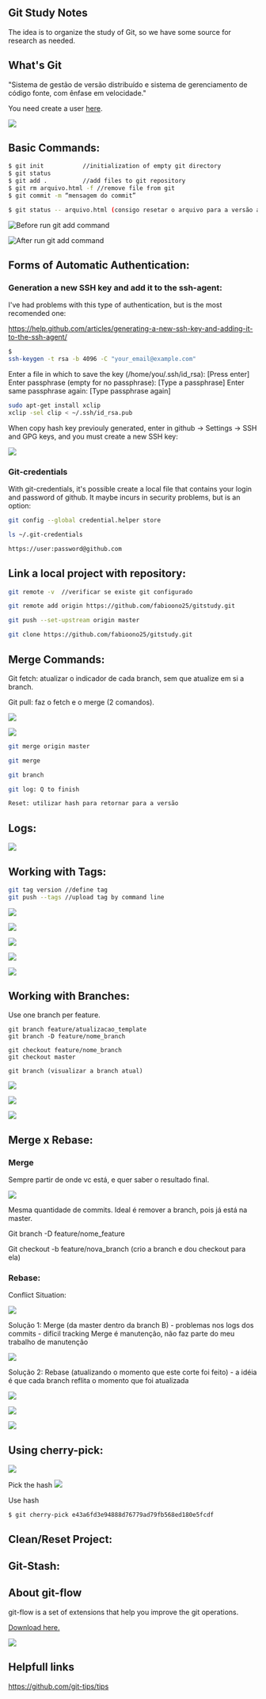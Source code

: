 ## Git Study Notes

The idea is to organize the study of Git, so we have some source for research as needed.

## What's Git

"Sistema de gestão de versão distribuído e sistema de gerenciamento de código fonte, com ênfase em velocidade."

You need create a user [here](https://github.com/).

![](https://github.com/fabioono25/gitstudy/blob/master/git.png)

## Basic Commands:

```sh
$ git init           //initialization of empty git directory
$ git status            
$ git add .          //add files to git repository 
$ git rm arquivo.html -f //remove file from git
$ git commit -m “mensagem do commit”

$ git status -- arquivo.html (consigo resetar o arquivo para a versão anterior, se não tiver feito o git add ainda)

```
![Before run git add command](https://github.com/fabioono25/gitstudy/blob/master/gitStatus2.png)

![After run git add command](https://github.com/fabioono25/gitstudy/blob/master/gitstatus.png)

## Forms of Automatic Authentication:


### Generation a new SSH key and add it to the ssh-agent:

I've had problems with this type of authentication, but is the most recomended one:

https://help.github.com/articles/generating-a-new-ssh-key-and-adding-it-to-the-ssh-agent/

```sh
$ 
ssh-keygen -t rsa -b 4096 -C "your_email@example.com"
```
Enter a file in which to save the key (/home/you/.ssh/id_rsa): [Press enter]
Enter passphrase (empty for no passphrase): [Type a passphrase]
Enter same passphrase again: [Type passphrase again]

```sh
sudo apt-get install xclip
xclip -sel clip < ~/.ssh/id_rsa.pub
```

When copy hash key previouly generated, enter in github -> Settings -> SSH and GPG keys, and you must create a new SSH key:

![](https://github.com/fabioono25/gitstudy/blob/master/pasteSSH.PNG)

### Git-credentials

With git-credentials, it's possible create a local file that contains your login and password of github. It maybe incurs in security problems, but is an option:

```sh
git config --global credential.helper store

ls ~/.git-credentials

https://user:password@github.com

```

## Link a local project with repository:

```sh
git remote -v  //verificar se existe git configurado

git remote add origin https://github.com/fabioono25/gitstudy.git

git push --set-upstream origin master

git clone https://github.com/fabioono25/gitstudy.git
```

## Merge Commands:

Git fetch: atualizar o indicador de cada branch, sem que atualize em si a branch.

Git pull: faz o fetch e o merge (2 comandos).

![](https://github.com/fabioono25/gitstudy/blob/master/merge1.PNG)

![](https://github.com/fabioono25/gitstudy/blob/master/merge2.PNG)

```sh
git merge origin master

git merge

git branch

git log: Q to finish

Reset: utilizar hash para retornar para a versão

```
## Logs:

![](https://github.com/fabioono25/gitstudy/blob/master/logs.PNG)

## Working with Tags:

```sh
git tag version //define tag
git push --tags //upload tag by command line
```
![](https://github.com/fabioono25/gitstudy/blob/master/tag1.PNG)


![](https://github.com/fabioono25/gitstudy/blob/master/tag2.PNG)


![](https://github.com/fabioono25/gitstudy/blob/master/tag3.PNG)


![](https://github.com/fabioono25/gitstudy/blob/master/tag4.PNG)


![](https://github.com/fabioono25/gitstudy/blob/master/tag5.PNG)

## Working with Branches:

Use one branch per feature.

```
git branch feature/atualizacao_template
git branch -D feature/nome_branch

git checkout feature/nome_branch
git checkout master

git branch (visualizar a branch atual)

```

![](https://github.com/fabioono25/gitstudy/blob/master/branch1.PNG)

![](https://github.com/fabioono25/gitstudy/blob/master/branch2.PNG)

![](https://github.com/fabioono25/gitstudy/blob/master/branch3.PNG)

## Merge x Rebase:

### Merge

Sempre partir de onde vc está, e quer saber o resultado final.

![](https://github.com/fabioono25/gitstudy/blob/master/merge1_1.PNG)

Mesma quantidade de commits.
Ideal é remover a branch, pois já está na master.

Git branch -D feature/nome_feature

Git checkout -b feature/nova_branch (crio a branch e dou checkout para ela)

### Rebase:

Conflict Situation:

![](https://github.com/fabioono25/gitstudy/blob/master/rebase1.PNG)


Solução 1: Merge (da master dentro da branch B) - problemas nos logs dos commits - difícil tracking
Merge é manutenção, não faz parte do meu trabalho de manutenção

![](https://github.com/fabioono25/gitstudy/blob/master/rebase2.PNG)

Solução 2: Rebase (atualizando o momento que este corte foi feito) - a idéia é que cada branch reflita o momento que foi atualizada

![](https://github.com/fabioono25/gitstudy/blob/master/rebase3.PNG)

![](https://github.com/fabioono25/gitstudy/blob/master/rebase4.PNG)

![](https://github.com/fabioono25/gitstudy/blob/master/rebase5.PNG)


## Using cherry-pick:


![](https://github.com/fabioono25/gitstudy/blob/master/cherry2.PNG)


Pick the hash
![](https://github.com/fabioono25/gitstudy/blob/master/cherry1.PNG)

Use hash
```
$ git cherry-pick e43a6fd3e94888d76779ad79fb568ed180e5fcdf
```

## Clean/Reset Project:

## Git-Stash:

## About git-flow

git-flow is a set of extensions that help you improve the git operations.

[Download here.](https://danielkummer.github.io/git-flow-cheatsheet/index.pt_BR.html)

![](https://github.com/fabioono25/gitstudy/blob/master/gitflow.png)

## Helpfull links

https://github.com/git-tips/tips


